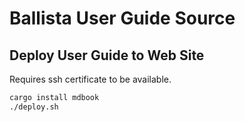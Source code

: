 # Ballista User Guide Source

## Deploy User Guide to Web Site

Requires ssh certificate to be available.

```bash
cargo install mdbook
./deploy.sh
```